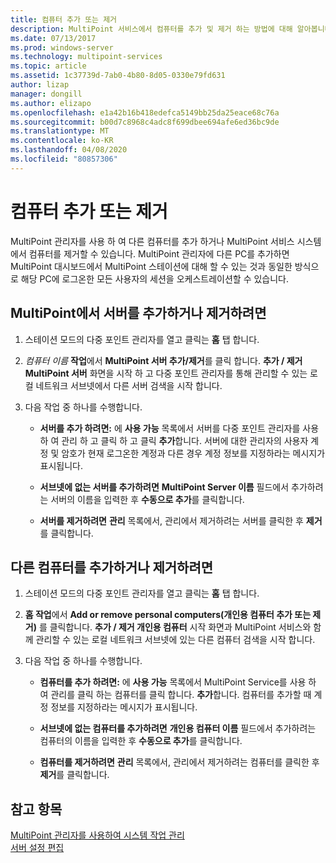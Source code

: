 ```yaml
---
title: 컴퓨터 추가 또는 제거
description: MultiPoint 서비스에서 컴퓨터를 추가 및 제거 하는 방법에 대해 알아봅니다.
ms.date: 07/13/2017
ms.prod: windows-server
ms.technology: multipoint-services
ms.topic: article
ms.assetid: 1c37739d-7ab0-4b80-8d05-0330e79fd631
author: lizap
manager: dongill
ms.author: elizapo
ms.openlocfilehash: e1a42b16b418edefca5149bb25da25eace68c76a
ms.sourcegitcommit: b00d7c8968c4adc8f699dbee694afe6ed36bc9de
ms.translationtype: MT
ms.contentlocale: ko-KR
ms.lasthandoff: 04/08/2020
ms.locfileid: "80857306"
---
```

# <a name="add-or-remove-computers"></a>컴퓨터 추가 또는 제거
MultiPoint 관리자를 사용 하 여 다른 컴퓨터를 추가 하거나 MultiPoint 서비스 시스템에서 컴퓨터를 제거할 수 있습니다. MultiPoint 관리자에 다른 PC를 추가하면 MultiPoint 대시보드에서 MultiPoint 스테이션에 대해 할 수 있는 것과 동일한 방식으로 해당 PC에 로그온한 모든 사용자의 세션을 오케스트레이션할 수 있습니다.  
  
## <a name="to-add-or-remove-servers-in-multipoint"></a>MultiPoint에서 서버를 추가하거나 제거하려면  
  
1.  스테이션 모드의 다중 포인트 관리자를 열고 클릭는 **홈** 탭 합니다.  
  
2.  *컴퓨터 이름* **작업**에서 **MultiPoint 서버 추가/제거**를 클릭 합니다. **추가 / 제거 MultiPoint 서버** 화면을 시작 하 고 다중 포인트 관리자를 통해 관리할 수 있는 로컬 네트워크 서브넷에서 다른 서버 검색을 시작 합니다.  
  
3.  다음 작업 중 하나를 수행합니다.  
  
    -   **서버를 추가 하려면:** 에 **사용 가능** 목록에서 서버를 다중 포인트 관리자를 사용 하 여 관리 하 고 클릭 하 고 클릭 **추가**합니다. 서버에 대한 관리자의 사용자 계정 및 암호가 현재 로그온한 계정과 다른 경우 계정 정보를 지정하라는 메시지가 표시됩니다.  
  
    -   **서브넷에 없는 서버를 추가하려면** **MultiPoint Server 이름** 필드에서 추가하려는 서버의 이름을 입력한 후 **수동으로 추가**를 클릭합니다.  
  
    -   **서버를 제거하려면** **관리** 목록에서, 관리에서 제거하려는 서버를 클릭한 후 **제거**를 클릭합니다.  
  
## <a name="to-add-or-remove-other-computers"></a>다른 컴퓨터를 추가하거나 제거하려면  
  
1.  스테이션 모드의 다중 포인트 관리자를 열고 클릭는 **홈** 탭 합니다.  
  
2.  **홈 작업**에서 **Add or remove personal computers(개인용 컴퓨터 추가 또는 제거)** 를 클릭합니다. **추가 / 제거 개인용 컴퓨터** 시작 화면과 MultiPoint 서비스와 함께 관리할 수 있는 로컬 네트워크 서브넷에 있는 다른 컴퓨터 검색을 시작 합니다.  
  
3.  다음 작업 중 하나를 수행합니다.  
  
    -   **컴퓨터를 추가 하려면:** 에 **사용 가능** 목록에서 MultiPoint Service를 사용 하 여 관리를 클릭 하는 컴퓨터를 클릭 합니다. **추가**합니다. 컴퓨터를 추가할 때 계정 정보를 지정하라는 메시지가 표시됩니다.  
  
    -   **서브넷에 없는 컴퓨터를 추가하려면** **개인용 컴퓨터 이름** 필드에서 추가하려는 컴퓨터의 이름을 입력한 후 **수동으로 추가**를 클릭합니다.  
  
    -   **컴퓨터를 제거하려면** **관리** 목록에서, 관리에서 제거하려는 컴퓨터를 클릭한 후 **제거**를 클릭합니다.  
  
## <a name="see-also"></a>참고 항목  
[MultiPoint 관리자를 사용하여 시스템 작업 관리](Manage-System-Tasks-Using-MultiPoint-Manager.md)  
[서버 설정 편집](Edit-Server-Settings.md)